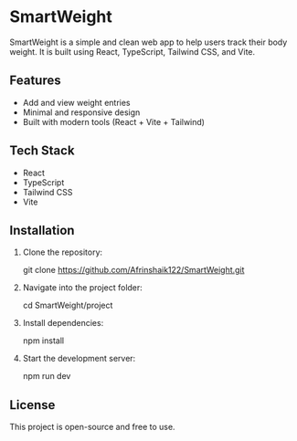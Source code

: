 # SmartWeight

SmartWeight is a simple and clean web app to help users track their body weight. It is built using React, TypeScript, Tailwind CSS, and Vite.

## Features

- Add and view weight entries
- Minimal and responsive design
- Built with modern tools (React + Vite + Tailwind)

## Tech Stack

- React
- TypeScript
- Tailwind CSS
- Vite

## Installation

1. Clone the repository:

   git clone https://github.com/Afrinshaik122/SmartWeight.git

2. Navigate into the project folder:

   cd SmartWeight/project

3. Install dependencies:

   npm install

4. Start the development server:

   npm run dev

## License

This project is open-source and free to use.
